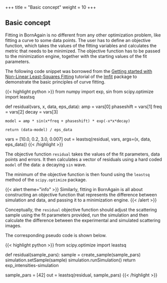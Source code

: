 +++
title = "Basic concept"
weight = 10
+++

## Basic concept

Fitting in BornAgain is no different from any other optimization problem, like fitting a curve to some data points.
The user has to define an objective function, which takes the values of the fitting variables and calculates
the metric that needs to be minimized.
The objective function has to be passed to the minimization engine, together with the starting values of the fit parameters.

The following code snippet was borrowed from the
[Getting started with Non-Linear Least-Squares Fitting](https://lmfit.github.io/lmfit-py/intro.html) 
tutorial of the [lmfit](https://lmfit.github.io/lmfit-py) package to demonstrate the basic principles of curve fitting.

{{< highlight python >}}
from numpy import exp, sin
from scipy.optimize import leastsq

def residual(vars, x, data, eps_data):
    amp = vars[0]
    phaseshift = vars[1]
    freq = vars[2]
    decay = vars[3]

    model = amp * sin(x*freq + phaseshift) * exp(-x*x*decay)

    return (data-model) / eps_data

vars = [10.0, 0.2, 3.0, 0.007]
out = leastsq(residual, vars, args=(x, data, eps_data))
{{< /highlight >}}

The objective function `residual` takes the values of the fit parameters, data points and errors. It then calculates a vector of residuals using a hard coded `model` of the data: a decaying `sin` wave.

The minimum of the objective function is then found using the `leastsq` method of the `scipy.optimize` package.

{{< alert theme="info" >}}
Similarly, fitting in BornAgain is all about constructing an objective function that represents the difference between simulation and data, and passing it to a minimization engine.
{{< /alert >}}

Conceptually, the `residual` objective function should adjust the scattering sample using the fit parameters provided, run the simulation and then calculate the difference between the experimental and simulated scattering images.

The corresponding pseudo code is shown below.

{{< highlight python >}}
from scipy.optimize import leastsq

def residual(sample_pars):
    sample = create_sample(sample_pars)
    simulation.setSample(sample)
    simulation.runSimulation()
    return exp_intensities-simulation

sample_pars = [42]
out = leastsq(residual, sample_pars)
{{< /highlight >}}



